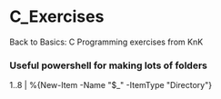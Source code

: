 # C_Exercises
Back to Basics: C Programming exercises from KnK

### Useful powershell for making lots of folders
1..8 | %{New-Item -Name "$_" -ItemType "Directory"}